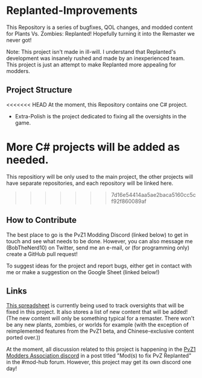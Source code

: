 # Replanted-Improvements
This Repository is a series of bugfixes, QOL changes, and modded content for Plants Vs. Zombies: Replanted! Hopefully turning it into the Remaster we never got!

Note: This project isn't made in ill-will. I understand that Replanted's development was insanely rushed and made by an inexperienced team. This project is just an attempt to make Replanted more appealing for modders.

## Project Structure
<<<<<<< HEAD
At the moment, this Repository contains one C# project.
- Extra-Polish is the project dedicated to fixing all the oversights in the game. 

More C# projects will be added as needed.
=======
This repositiory will be only used to the main project, the other projects will have separate repositories, and each repository will be linked here.
>>>>>>> 7d16e54414aa5ae2baca5160cc5cf92f860089af

## How to Contribute
The best place to go is the PvZ1 Modding Discord (linked below) to get in touch and see what needs to be done. However, you can also message me (BobTheNerd10) on Twitter, send me an e-mail, or (for programming only) create a GitHub pull request!

To suggest ideas for the project and report bugs, either get in contact with me or make a suggestion on the Google Sheet (linked below!)

## Links
[This spreadsheet](https://docs.google.com/spreadsheets/d/10N_Q6xMBUn9X6yh2J6AfADarAxr983ox4QMMI-m2s5A/edit?usp=sharing) is currently being used to track oversights that will be fixed in this project. It also stores a list of new content that will be added! (The new content will only be something typical for a remaster. There won't be any new plants, zombies, or worlds for example (with the exception of reimplemented features from the PvZ1 beta, and Chinese-exclusive content ported over.))

At the moment, all discussion related to this project is happening in the [PvZ1 Modders Association discord](https://discord.gg/cGBwQQaC7m) in a post titled "Mod(s) to fix PvZ Replanted" in the #mod-hub forum. However, this project may get its own discord one day!


